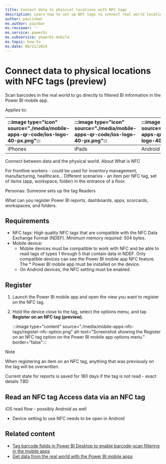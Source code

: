 ```yaml
---
title: Connect data to physical locations with NFC tags
description: Learn how to set up NFC tags to connect real world locations with filtered BI information in the Power BI mobile app.
author: paulinbar
ms.author: painbar
ms.reviewer: ''
ms.service: powerbi
ms.subservice: powerbi-mobile
ms.topic: how-to
ms.date: 08/21/2024
---
```


# Connect data to physical locations with NFC tags (preview)

Scan barcodes in the real world to go directly to filtered BI information in the Power BI mobile app.

Applies to:

| :::image type="icon" source="./media/mobile-apps-qr-code/ios-logo-40-px.png"::: | :::image type="icon" source="./media/mobile-apps-qr-code/ios-logo-40-px.png"::: | :::image type="icon" source="././media/mobile-apps-qr-code/android-logo-40-px.png"::: | :::image type="icon" source="././media/mobile-apps-qr-code/android-logo-40-px.png"::: |
|:--- |:--- |:--- |:--- |
|iPhones |iPads |Android phones |Android tablets |




Connect between data and the physical world.
About
What is NFC

For frontline workers - could be used for inventory management, manufacturing, healthcare...
Different scenarios - an item per NFC tag, set of items (app, workspace, folder) in the entrance of a floor.

Personas:
Someone sets up the tag
Readers

What can you register
Power BI reports, dashboards, apps, scorcards, workspaces, and folders.

## Requirements

* NFC tags: High quality NFC tags that are compatible with the NFC Data Exchange Format (NDEF). Minimum memory required: 504 bytes.
* Mobile device:
    * Mobile devices must be compatible to work with NFC and be able to read tags of types 1 through 5 that contain data in NDEF. Only compatible devices can see the Power BI mobile app NFC feature.
    The * Power BI mobile app must be installed on the device.
    * On Android devices, the NFC setting must be enabled.

## Register 

1. Launch the Power BI mobile app and open the view you want to register on the NFC tag.

1. Hold the device close to the tag, select the options menu, and tap **Register on an NFC tag (preview)**.

    :::image type="content" source="./media/mobile-apps-nfc-tags/register-nfc-option.png" alt-text="Screenshot showing the Register on an NFC tag option on the Power BI mobile app options menu." border="false":::






> [!NOTE]
> When registering an item on an NFC tag, anything that was previously on the tag will be overwritten.
>
> Current state for reports is saved for 180 days if the tag is not read - exact details TBD

## Read an NFC tag Access data via an NFC tag

iOS read flow - possibly Android as well
* Device setting to use NFC needs to be open in Android

## Related content

- [Tag barcode fields in Power BI Desktop to enable barcode-scan filtering in the mobile apps](../../transform-model/desktop-mobile-barcodes.md)
- [Get data from the real world with the Power BI mobile apps](mobile-apps-data-in-real-world-context.md)
